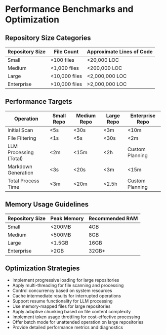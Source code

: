 # Performance Benchmarks and Optimization

## Repository Size Categories

| Repository Size | File Count | Approximate Lines of Code |
|-----------------|------------|---------------------------|
| Small           | <100 files | <20,000 LOC              |
| Medium          | <1,000 files | <200,000 LOC           |
| Large           | <10,000 files | <2,000,000 LOC        |
| Enterprise      | >10,000 files | >2,000,000 LOC        |

## Performance Targets

| Operation              | Small Repo | Medium Repo | Large Repo | Enterprise Repo |
|------------------------|------------|------------|------------|-----------------|
| Initial Scan           | <5s        | <30s       | <3m        | <10m            |
| File Filtering         | <1s        | <5s        | <30s       | <2m             |
| LLM Processing (Total) | <2m        | <15m       | <2h        | Custom Planning |
| Markdown Generation    | <3s        | <20s       | <3m        | <15m            |
| Total Process Time     | <3m        | <20m       | <2.5h      | Custom Planning |

## Memory Usage Guidelines

| Repository Size | Peak Memory | Recommended RAM |
|-----------------|-------------|-----------------|
| Small           | <200MB      | 4GB             |
| Medium          | <500MB      | 8GB             |
| Large           | <1.5GB      | 16GB            |
| Enterprise      | >2GB        | 32GB+           |

## Optimization Strategies

- Implement progressive loading for large repositories
- Apply multi-threading for file scanning and processing
- Control concurrency based on system resources
- Cache intermediate results for interrupted operations
- Support resume functionality for LLM processing
- Use memory-mapped files for large repositories
- Apply adaptive chunking based on file content complexity
- Implement token usage throttling for cost-effective processing
- Offer batch mode for unattended operation on large repositories
- Provide detailed performance metrics and diagnostics
